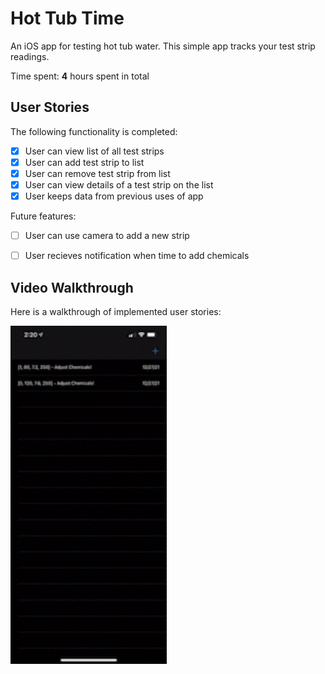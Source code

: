 # Hot Tub Time
An iOS app for testing hot tub water. 
This simple app tracks your test strip readings.

Time spent: **4** hours spent in total

## User Stories

The following functionality is completed:

- [x] User can view list of all test strips
- [x] User can add test strip to list
- [x] User can remove test strip from list
- [x] User can view details of a test strip on the list
- [x] User keeps data from previous uses of app

Future features:

- [ ] User can use camera to add a new strip
- [ ] User recieves notification when time to add chemicals


## Video Walkthrough

Here is a walkthrough of implemented user stories:

<img src='hot-tub-time-app-demo.gif' title='Video Walkthrough' width='250' alt='Video Walkthrough' />
